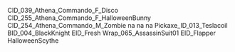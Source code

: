 CID_039_Athena_Commando_F_Disco
CID_255_Athena_Commando_F_HalloweenBunny
CID_254_Athena_Commando_M_Zombie
na
na
na
Pickaxe_ID_013_Teslacoil
BID_004_BlackKnight
EID_Fresh
Wrap_065_AssassinSuit01
EID_Flapper
HalloweenScythe
